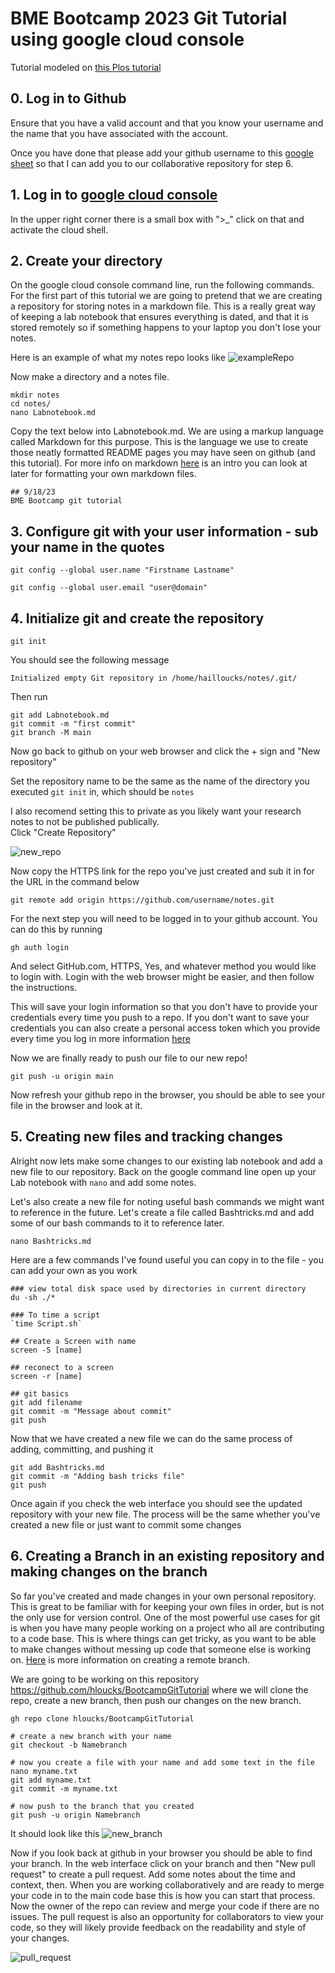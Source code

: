 # BME Bootcamp 2023 Git Tutorial using google cloud console
Tutorial modeled on [this Plos tutorial](https://journals.plos.org/ploscompbiol/article?id=10.1371/journal.pcbi.1004668)


## 0. Log in to Github 
Ensure that you have a valid account and that you know your username and the name that you have associated with the account.

Once you have done that please add your github username to this [google sheet](https://docs.google.com/spreadsheets/d/1IICoX3bIKXpZ8lqVnLEcaWMxRTKf-he1C1VGnH7Rpp4/edit?usp=sharing) so that I can add you to our collaborative repository for step 6. 

## 1. Log in to [google cloud console](https://www.google.com/url?sa=t&rct=j&q=&esrc=s&source=web&cd=&cad=rja&uact=8&ved=2ahUKEwjwju2Gkq2BAxX3NEQIHWNABa8QFnoECAcQAQ&url=https%3A%2F%2Fconsole.cloud.google.com%2F&usg=AOvVaw1GxwHR1WZnDu0xsR-djCrv&opi=89978449)

In the upper right corner there is a small box with ">_" click on that and activate the cloud shell.

## 2. Create your directory 
On the google cloud console command line, run the following commands. For the first part of this tutorial we are going to pretend that we are creating a repository for storing notes in a markdown file. This is a really great way of keeping a lab notebook that ensures everything is dated, and that it is stored remotely so if something happens to your laptop you don't lose your notes. 

Here is an example of what my notes repo looks like 
![exampleRepo](pics/example_repo.png)

Now make a directory and a notes file.
```
mkdir notes
cd notes/
nano Labnotebook.md
```
Copy the text below into Labnotebook.md. We are using a markup language called Markdown for this purpose. This is the language we use to create those neatly formatted README pages you may have seen on github (and this tutorial). For more info on markdown [here](https://www.writethedocs.org/guide/writing/markdown/) is an intro you can look at later for formatting your own markdown files. 

```
## 9/18/23
BME Bootcamp git tutorial 
```


## 3. Configure git with your user information - sub your name in the quotes

```
git config --global user.name "Firstname Lastname"

git config --global user.email "user@domain"
```

## 4. Initialize git and create the repository 

```
git init 
```

You should see the following message
```
Initialized empty Git repository in /home/hailloucks/notes/.git/
```
Then run 
```
git add Labnotebook.md
git commit -m "first commit"
git branch -M main
```

Now go back to github on your web browser and click the + sign and "New repository"

Set the repository name to be the same as the name of the directory you executed `git init` in, which should be `notes `

I also recomend setting this to private as you likely want your research notes to not be published publically.  
Click "Create Repository" 

![new_repo](pics/new_repo.png)

Now copy the HTTPS link for the repo you've just created and sub it in for the URL in the command below 

```
git remote add origin https://github.com/username/notes.git
```
For the next step you will need to be logged in to your github account. You can do this by running 
```
gh auth login
```
And select GitHub.com, HTTPS, Yes, and whatever method you would like to login with. Login with the web browser might be easier, and then follow the instructions. 

This will save your login information so that you don't have to provide your credentials every time you push to a repo. If you don't want to save your credentials you can also create a personal access token which you provide every time you log in more information [here](https://docs.github.com/en/authentication/keeping-your-account-and-data-secure/managing-your-personal-access-tokens)

Now we are finally ready to push our file to our new repo!  

```
git push -u origin main
```

Now refresh your github repo in the browser, you should be able to see your file in the browser and look at it. 


## 5. Creating new files and tracking changes 
Alright now lets make some changes to our existing lab notebook and add a new file to our repository. Back on the google command line open up your Lab notebook with `nano` and add some notes.  

Let's also create a new file for noting useful bash commands we might want to reference in the future. Let's create a file called Bashtricks.md and add some of our bash commands to it to reference later.  

```
nano Bashtricks.md 
```

Here are a few commands I've found useful you can copy in to the file - you can add your own as you work 

```
### view total disk space used by directories in current directory
du -sh ./*   

### To time a script 
`time Script.sh`

## Create a Screen with name
screen -S [name]

## reconect to a screen 
screen -r [name]

## git basics 
git add filename
git commit -m "Message about commit"
git push 
```

Now that we have created a new file we can do the same process of adding, committing, and pushing it 

```
git add Bashtricks.md
git commit -m "Adding bash tricks file"
git push
```

Once again if you check the web interface you should see the updated repository with your new file. The process will be the same whether you've created a new file or just want to commit some changes 


## 6. Creating a Branch in an existing repository and making changes on the branch 

So far you've created and made changes in your own personal repository. This is great to be familiar with for keeping your own files in order, but is not the only use for version control. One of the most powerful use cases for git is when you have many people working on a project who all are contributing to a code base. This is where things can get tricky, as you want to be able to make changes without messing up code that someone else is working on. [Here](https://www.w3docs.com/snippets/git/how-to-create-a-remote-branch-in-git.html) is more information on creating a remote branch. 

We are going to be working on this repository https://github.com/hloucks/BootcampGitTutorial where we will clone the repo, create a new branch, then push our changes on the new branch. 

```
gh repo clone hloucks/BootcampGitTutorial

# create a new branch with your name 
git checkout -b Namebranch

# now you create a file with your name and add some text in the file 
nano myname.txt 
git add myname.txt
git commit -m myname.txt

# now push to the branch that you created 
git push -u origin Namebranch
```

It should look like this 
![new_branch](pics/new_branch.png)

Now if you look back at github in your browser you should be able to find your branch. In the web interface click on your branch and then "New pull request" to create a pull request. Add some notes about the time and context, then. When you are working collaboratively and are ready to merge your code in to the main code base this is how you can start that process. Now the owner of the repo can review and merge your code if there are no issues. The pull request is also an opportunity for collaborators to view your code, so they will likely provide feedback on the readability and style of your changes. 

![pull_request](pics/pull_request.png)